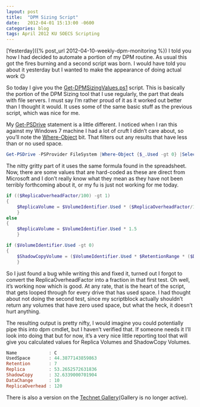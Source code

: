 ```yaml
---
layout: post
title:  "DPM Sizing Script"
date:   2012-04-01 15:13:00 -0600
categories: blog
tags: April 2012 KU SOECS Scripting
---
```

[Yesterday]({% post_url 2012-04-10-weekly-dpm-monitoring %}) I told you how I had decided to automate a portion of my DPM routine. As usual this got the fires burning and a second script was born. I would have told you about it yesterday but I wanted to make the appearance of doing actual work 😉

So today I give you the [Get-DPMSizingValues.ps1](https://github.com/jeffpatton1971/mod-posh/blob/master/powershell/production/Get-DPMSizingValues.ps1) script. This is basically the portion of the DPM Sizing tool that I use regularly, the part that deals with file servers. I must say I’m rather proud of it as it worked out better than I thought it would. It uses some of the same basic stuff as the previous script, which was nice for me.

My [Get-PSDrive](http://technet.microsoft.com/en-us/library/dd315263.aspx) statement is a little different. I noticed when I ran this against my Windows 7 machine I had a lot of cruft I didn’t care about, so you’ll note the [Where-Object](http://technet.microsoft.com/en-us/library/dd315399.aspx) bit. That filters out any results that have less than or no used space.

``` powershell
Get-PSDrive -PSProvider FileSystem |Where-Object {$_.Used -gt 0} |Select-Object -Property Name, @{Label='Used';Expression={$_.Used /1gb}}
```

The nitty gritty part of it uses the same formula found in the spreadsheet. Now, there are some values that are hard-coded as these are direct from Microsoft and I don’t really know what they mean as they have not been terribly forthcoming about it, or my fu is just not working for me today.

``` powershell
if (($ReplicaOverheadFactor/100) -gt 1)
{
    $ReplicaVolume = $VolumeIdentifier.Used * ($ReplicaOverheadFactor/100)
    }
else
{
    $ReplicaVolume = $VolumeIdentifier.Used * 1.5
    }

if ($VolumeIdentifier.Used -gt 0)
{
    $ShadowCopyVolume = ($VolumeIdentifier.Used * $RetentionRange * ($DataChange/100)) + (1600/1024)
    }
```

So I just found a bug while writing this and fixed it, turned out I forgot to convert the ReplicaOverheadFactor into a fraction in that first test. Oh well, it’s working now which is good. At any rate, that is the heart of the script, that gets looped through for every drive that has used space. I had thought about not doing the second test, since my scriptblock actually shouldn’t return any volumes that have zero used space, but what the heck, it doesn’t hurt anything.

The resulting output is pretty nifty, I would imagine you could potentially pipe this into dpm cmdlet, but I haven’t verified that. If someone needs it I’ll look into doing that but for now, it’s a very nice little reporting tool that will give you calculated values for Replica Volumes and ShadowCopy Volumes.

``` powershell
Name            : C
UsedSpace       : 44.3877143859863
Retention       : 7
Replica         : 53.2652572631836
ShadowCopy      : 32.6339000701904
DataChange      : 10
ReplicaOverhead : 120
```

There is also a version on the [Technet Gallery](http://gallery.technet.microsoft.com/Get-DPMSizingValuesps1-cdbfe9f9)(Gallery is no longer active).
